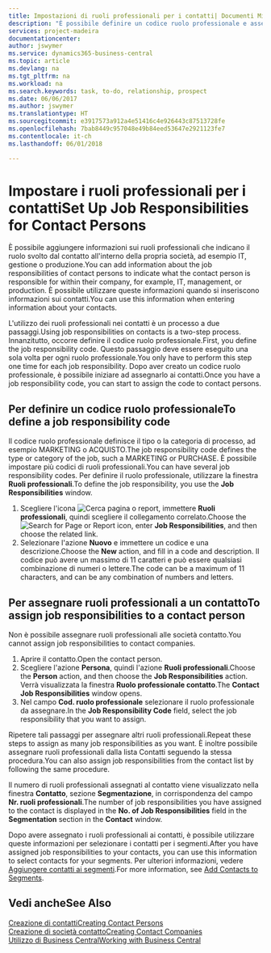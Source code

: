 ```yaml
---
title: Impostazioni di ruoli professionali per i contatti| Documenti Microsoft
description: "È possibile definire un codice ruolo professionale e assegnarlo a un contatto per indicare i task per cui il contatto è responsabile nella propria società, ad esempio IT o produzione."
services: project-madeira
documentationcenter: 
author: jswymer
ms.service: dynamics365-business-central
ms.topic: article
ms.devlang: na
ms.tgt_pltfrm: na
ms.workload: na
ms.search.keywords: task, to-do, relationship, prospect
ms.date: 06/06/2017
ms.author: jswymer
ms.translationtype: HT
ms.sourcegitcommit: e3917573a912a4e51416c4e926443c87513728fe
ms.openlocfilehash: 7bab8449c957048e49b84eed53647e2921123fe7
ms.contentlocale: it-ch
ms.lasthandoff: 06/01/2018

---
```

# <a name="set-up-job-responsibilities-for-contact-persons"></a><span data-ttu-id="441bb-103">Impostare i ruoli professionali per i contatti</span><span class="sxs-lookup"><span data-stu-id="441bb-103">Set Up Job Responsibilities for Contact Persons</span></span>
<span data-ttu-id="441bb-104">È possibile aggiungere informazioni sui ruoli professionali che indicano il ruolo svolto dal contatto all'interno della propria società, ad esempio IT, gestione o produzione.</span><span class="sxs-lookup"><span data-stu-id="441bb-104">You can add information about the job responsibilities of contact persons to indicate what the contact person is responsible for within their company, for example, IT, management, or production.</span></span> <span data-ttu-id="441bb-105">È possibile utilizzare queste informazioni quando si inseriscono informazioni sui contatti.</span><span class="sxs-lookup"><span data-stu-id="441bb-105">You can use this information when entering information about your contacts.</span></span>

<span data-ttu-id="441bb-106">L'utilizzo dei ruoli professionali nei contatti è un processo a due passaggi.</span><span class="sxs-lookup"><span data-stu-id="441bb-106">Using job responsibilities on contacts is a two-step process.</span></span> <span data-ttu-id="441bb-107">Innanzitutto, occorre definire il codice ruolo professionale.</span><span class="sxs-lookup"><span data-stu-id="441bb-107">First, you define the job responsibility code.</span></span> <span data-ttu-id="441bb-108">Questo passaggio deve essere eseguito una sola volta per ogni ruolo professionale.</span><span class="sxs-lookup"><span data-stu-id="441bb-108">You only have to perform this step one time for each job responsibility.</span></span> <span data-ttu-id="441bb-109">Dopo aver creato un codice ruolo professionale, è possibile iniziare ad assegnarlo ai contatti.</span><span class="sxs-lookup"><span data-stu-id="441bb-109">Once you have a job responsibility code, you can start to assign the code to contact persons.</span></span>

## <a name="to-define-a-job-responsibility-code"></a><span data-ttu-id="441bb-110">Per definire un codice ruolo professionale</span><span class="sxs-lookup"><span data-stu-id="441bb-110">To define a job responsibility code</span></span>
<span data-ttu-id="441bb-111">Il codice ruolo professionale definisce il tipo o la categoria di processo, ad esempio MARKETING o ACQUISTO.</span><span class="sxs-lookup"><span data-stu-id="441bb-111">The job responsibility code defines the type or category of the job, such a MARKETING or PURCHASE.</span></span> <span data-ttu-id="441bb-112">È possibile impostare più codici di ruoli professionali.</span><span class="sxs-lookup"><span data-stu-id="441bb-112">You can have several job responsibility codes.</span></span> <span data-ttu-id="441bb-113">Per definire il ruolo professionale, utilizzare la finestra **Ruoli professionali**.</span><span class="sxs-lookup"><span data-stu-id="441bb-113">To define the job responsibility, you use the **Job Responsibilities** window.</span></span>

1. <span data-ttu-id="441bb-114">Scegliere l'icona ![Cerca pagina o report](media/ui-search/search_small.png "icona Cerca pagina o report"), immettere **Ruoli professionali**, quindi scegliere il collegamento correlato.</span><span class="sxs-lookup"><span data-stu-id="441bb-114">Choose the ![Search for Page or Report](media/ui-search/search_small.png "Search for Page or Report icon") icon, enter **Job Responsibilities**, and then choose the related link.</span></span>
2. <span data-ttu-id="441bb-115">Selezionare l'azione **Nuovo** e immettere un codice e una descrizione.</span><span class="sxs-lookup"><span data-stu-id="441bb-115">Choose the **New** action, and fill in a code and description.</span></span> <span data-ttu-id="441bb-116">Il codice può avere un massimo di 11 caratteri e può essere qualsiasi combinazione di numeri o lettere.</span><span class="sxs-lookup"><span data-stu-id="441bb-116">The code can be a maximum of 11 characters, and can be any combination of numbers and letters.</span></span>

## <a name="to-assign-job-responsibilities-to-a-contact-person"></a><span data-ttu-id="441bb-117">Per assegnare ruoli professionali a un contatto</span><span class="sxs-lookup"><span data-stu-id="441bb-117">To assign job responsibilities to a contact person</span></span>
<span data-ttu-id="441bb-118">Non è possibile assegnare ruoli professionali alle società contatto.</span><span class="sxs-lookup"><span data-stu-id="441bb-118">You cannot assign job responsibilities to contact companies.</span></span>

1. <span data-ttu-id="441bb-119">Aprire il contatto.</span><span class="sxs-lookup"><span data-stu-id="441bb-119">Open the contact person.</span></span>
2. <span data-ttu-id="441bb-120">Scegliere l'azione **Persona**, quindi l'azione **Ruoli professionali**.</span><span class="sxs-lookup"><span data-stu-id="441bb-120">Choose the **Person** action, and then choose the **Job Responsibilities** action.</span></span> <span data-ttu-id="441bb-121">Verrà visualizzata la finestra **Ruolo professionale contatto**.</span><span class="sxs-lookup"><span data-stu-id="441bb-121">The **Contact Job Responsibilities** window opens.</span></span>
3. <span data-ttu-id="441bb-122">Nel campo **Cod. ruolo professionale** selezionare il ruolo professionale da assegnare.</span><span class="sxs-lookup"><span data-stu-id="441bb-122">In the **Job Responsibility Code** field, select the job responsibility that you want to assign.</span></span>

<span data-ttu-id="441bb-123">Ripetere tali passaggi per assegnare altri ruoli professionali.</span><span class="sxs-lookup"><span data-stu-id="441bb-123">Repeat these steps to assign as many job responsibilities as you want.</span></span> <span data-ttu-id="441bb-124">È inoltre possibile assegnare ruoli professionali dalla lista Contatti seguendo la stessa procedura.</span><span class="sxs-lookup"><span data-stu-id="441bb-124">You can also assign job responsibilities from the contact list by following the same procedure.</span></span>

<span data-ttu-id="441bb-125">Il numero di ruoli professionali assegnati al contatto viene visualizzato nella finestra **Contatto**, sezione **Segmentazione**, in corrispondenza del campo **Nr. ruoli professionali**.</span><span class="sxs-lookup"><span data-stu-id="441bb-125">The number of job responsibilities you have assigned to the contact is displayed in the **No. of Job Responsibilities** field in the **Segmentation** section in the **Contact** window.</span></span>

<span data-ttu-id="441bb-126">Dopo avere assegnato i ruoli professionali ai contatti, è possibile utilizzare queste informazioni per selezionare i contatti per i segmenti.</span><span class="sxs-lookup"><span data-stu-id="441bb-126">After you have assigned job responsibilities to your contacts, you can use this information to select contacts for your segments.</span></span> <span data-ttu-id="441bb-127">Per ulteriori informazioni, vedere [Aggiungere contatti ai segmenti](marketing-add-contact-segment.md).</span><span class="sxs-lookup"><span data-stu-id="441bb-127">For more information, see [Add Contacts to Segments](marketing-add-contact-segment.md).</span></span>

## <a name="see-also"></a><span data-ttu-id="441bb-128">Vedi anche</span><span class="sxs-lookup"><span data-stu-id="441bb-128">See Also</span></span>
[<span data-ttu-id="441bb-129">Creazione di contatti</span><span class="sxs-lookup"><span data-stu-id="441bb-129">Creating Contact Persons</span></span>](marketing-create-contact-persons.md)  
[<span data-ttu-id="441bb-130">Creazione di società contatto</span><span class="sxs-lookup"><span data-stu-id="441bb-130">Creating Contact Companies</span></span>](marketing-create-contact-companies.md)  
[<span data-ttu-id="441bb-131">Utilizzo di Business Central</span><span class="sxs-lookup"><span data-stu-id="441bb-131">Working with Business Central</span></span>](ui-work-product.md)

